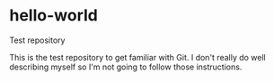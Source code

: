 # hello-world
Test repository

This is the test repository to get familiar with Git.  I don't really do well describing myself
so I'm not going to follow those instructions.
